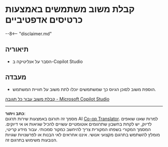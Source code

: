 <!--
CO_OP_TRANSLATOR_METADATA:
{
  "original_hash": "729a62989ca37495e9c42888d3933137",
  "translation_date": "2025-10-17T05:29:37+00:00",
  "source_file": "docs/operative-preview/11-obtain-user-feedback/README.md",
  "language_code": "he"
}
-->
# קבלת משוב משתמשים באמצעות כרטיסים אדפטיביים

--8<-- "disclaimer.md"

## תיאוריה

- הסבר על אנליטיקה ב-Copilot Studio

## מעבדה

- הוספת משוב לסוכן הגיוס כך שמשתמשים יוכלו לתת משוב על חוויית המשתמש.

[קבלת משוב עבור כל תגובה - Microsoft Copilot Studio](https://learn.microsoft.com/microsoft-copilot-studio/guidance/adaptive-card-add-feedback-for-every-response)

---

**כתב ויתור**:  
מסמך זה תורגם באמצעות שירות תרגום AI [Co-op Translator](https://github.com/Azure/co-op-translator). למרות שאנו שואפים לדיוק, יש לקחת בחשבון שתרגומים אוטומטיים עשויים להכיל שגיאות או אי דיוקים. המסמך המקורי בשפתו המקורית צריך להיחשב כמקור סמכותי. עבור מידע קריטי, מומלץ להשתמש בתרגום מקצועי אנושי. איננו אחראים לאי הבנות או לפרשנויות שגויות הנובעות משימוש בתרגום זה.